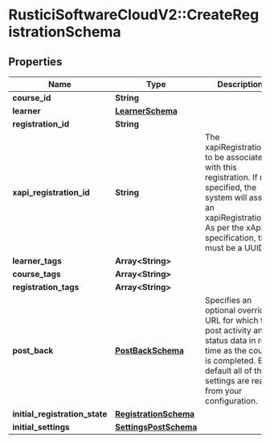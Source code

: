 # RusticiSoftwareCloudV2::CreateRegistrationSchema

## Properties
Name | Type | Description | Notes
------------ | ------------- | ------------- | -------------
**course_id** | **String** |  | 
**learner** | [**LearnerSchema**](LearnerSchema.md) |  | 
**registration_id** | **String** |  | 
**xapi_registration_id** | **String** | The xapiRegistrationId to be associated with this registration. If not specified, the system will assign an xapiRegistrationId. As per the xApi specification, this must be a UUID. | [optional] 
**learner_tags** | **Array&lt;String&gt;** |  | [optional] 
**course_tags** | **Array&lt;String&gt;** |  | [optional] 
**registration_tags** | **Array&lt;String&gt;** |  | [optional] 
**post_back** | [**PostBackSchema**](PostBackSchema.md) | Specifies an optional override URL for which to post activity and status data in real time as the course is completed. By default all of these settings are read from your configuration. | [optional] 
**initial_registration_state** | [**RegistrationSchema**](RegistrationSchema.md) |  | [optional] 
**initial_settings** | [**SettingsPostSchema**](SettingsPostSchema.md) |  | [optional] 


